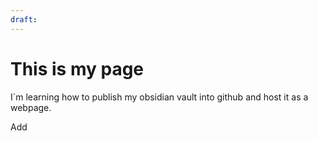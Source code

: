 ```yaml
---
draft:
---
```


# This is my page

I´m learning how to publish my obsidian vault into github and host it as a webpage.

Add